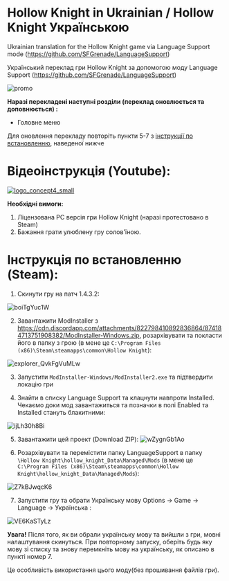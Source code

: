 # Hollow Knight in Ukrainian / Hollow Knight Українською
Ukrainian translation for the Hollow Knight game via Language Support mode (https://github.com/SFGrenade/LanguageSupport) 

Український переклад гри Hollow Knight за допомогою моду Language Support (https://github.com/SFGrenade/LanguageSupport) 

![promo](https://user-images.githubusercontent.com/6781574/131626755-3d2c92fb-d685-4bf3-9a70-cb21e61ef528.jpg)

**Наразі перекладені наступні розділи (переклад оновлюється та доповнюється) :**
- Головне меню

Для оновлення перекладу повторіть пункти 5-7 з [інструкції по встановленню](https://github.com/SLoN1ck/hollow_knight_in_Ukrainian/blob/main/README.md#%D1%96%D0%BD%D1%81%D1%82%D1%80%D1%83%D0%BA%D1%86%D1%96%D1%8F-%D0%BF%D0%BE-%D0%B2%D1%81%D1%82%D0%B0%D0%BD%D0%BE%D0%B2%D0%BB%D0%B5%D0%BD%D0%BD%D1%8E-steam), наведеної нижче

# **Відеоінструкція (Youtube):**

[![logo_concept4_small](https://user-images.githubusercontent.com/6781574/131629290-f09841b9-3006-421c-9549-11b624547dc3.png)](https://www.youtube.com/watch?v=koQvD7k7eYc)

**Необхідні вимоги:**
1) Ліцензована PC версія гри Hollow Knight (наразі протестовано в Steam)
2) Бажання грати улюблену гру солов'їною.

# **Інструкція по встановленню (Steam):**
1) Скинути гру на патч 1.4.3.2:

![boiTgYuc1W](https://user-images.githubusercontent.com/6781574/131621354-38b39345-4449-46a2-8dc8-e2baf2589c87.gif)

2) Завантажити ModInstaller з https://cdn.discordapp.com/attachments/822798410892836864/874184713751908382/ModInstaller-Windows.zip, розархівувати та покласти його в папку з грою (в мене це `C:\Program Files (x86)\Steam\steamapps\common\Hollow Knight`):

![explorer_QvkFgVuMLw](https://user-images.githubusercontent.com/6781574/131622954-0bf342c1-1212-4fbe-9ac4-689d01343e31.png)

3) Запустити `ModInstaller-Windows/ModInstaller2.exe` та підтвердити локацію гри

4) Знайти в списку Language Support та клацнути навпроти Installed. Чекаємо доки мод завантажиться та позначки в полі Enabled та Installed стануть блакитними:

![ijLh30h8Bi](https://user-images.githubusercontent.com/6781574/131623705-b0a058b1-8ce2-46ae-b485-b6d46d698bf6.png)

5) Завантажити цей проект (Download ZIP):
![wZygnGb1Ao](https://user-images.githubusercontent.com/6781574/131628259-3027eb77-04cf-4467-8cfe-10d451d50894.png)

6) Розархівувати та перемістити папку LanguageSupport в папку `\Hollow Knight\hollow_knight_Data\Managed\Mods`
(в мене це `C:\Program Files (x86)\Steam\steamapps\common\Hollow Knight\hollow_knight_Data\Managed\Mods`):

![Z7kBJwqcK6](https://user-images.githubusercontent.com/6781574/131628137-ddafa4d0-7aa2-4545-876f-5c4c009bcc43.png)

7) Запустити гру та обрати Українську мову Options -> Game -> Language -> Українська :

![VE6KaSTyLz](https://user-images.githubusercontent.com/6781574/131624773-59e8450d-19da-4770-b7d2-5c473b4f9681.png)

**Увага!** 
Після того, як ви обрали українську мову та вийшли з гри, мовні налаштування скинуться. При повторному запуску, оберіть будь яку мову зі списку та знову перемкніть мову на українську, як описано в пункті номер 7. 

Це особливість використання цього моду(без прошивання файлів гри).
